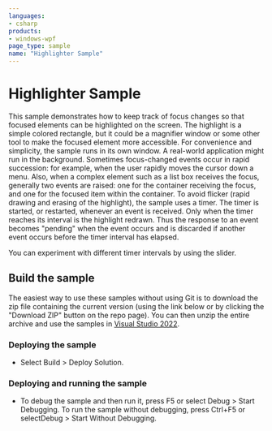 ```yaml
---
languages:
- csharp
products:
- windows-wpf
page_type: sample
name: "Highlighter Sample"
---
```


# Highlighter Sample
This sample demonstrates how to keep track of focus changes so that focused elements can be highlighted on the screen. The highlight is a simple colored rectangle, but it could be a magnifier window or some other tool to make the focused element more accessible.
For convenience and simplicity, the sample runs in its own window. A real-world application might run in the background.
Sometimes focus-changed events occur in rapid succession: for example, when the user rapidly moves the cursor down a menu. Also, when a complex element such as a list box receives the focus, generally two events are raised: one for the container receiving the focus, and one for the focused item within the container. To avoid flicker (rapid drawing and erasing of the highlight), the sample uses a timer. The timer is started, or restarted, whenever an event is received. Only when the timer reaches its interval is the highlight redrawn. Thus the response to an event becomes "pending" when the event occurs and is discarded if another event occurs before the timer interval has elapsed.

You can experiment with different timer intervals by using the slider.

## Build the sample
The easiest way to use these samples without using Git is to download the zip file containing the current version (using the link below or by clicking the "Download ZIP" button on the repo page). You can then unzip the entire archive and use the samples in [Visual Studio 2022](https://www.visualstudio.com/wpf-vs).

### Deploying the sample
- Select Build > Deploy Solution. 

### Deploying and running the sample
- To debug the sample and then run it, press F5 or select Debug >  Start Debugging. To run the sample without debugging, press Ctrl+F5 or selectDebug > Start Without Debugging. 


